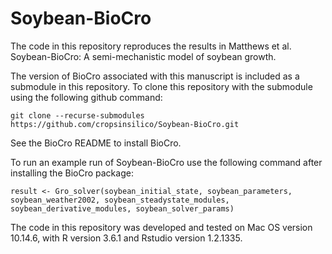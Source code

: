 # Soybean-BioCro

The code in this repository reproduces the results in Matthews et al. Soybean-BioCro: A semi-mechanistic model of soybean growth.

The version of BioCro associated with this manuscript is included as a submodule in this repository. To clone this repository with the submodule using the following github command:

`git clone --recurse-submodules https://github.com/cropsinsilico/Soybean-BioCro.git`

See the BioCro README to install BioCro.

To run an example run of Soybean-BioCro use the following command after installing the BioCro package:

`result <- Gro_solver(soybean_initial_state, soybean_parameters, soybean_weather2002, soybean_steadystate_modules, soybean_derivative_modules, soybean_solver_params)`


The code in this repository was developed and tested on Mac OS version 10.14.6, with R version 3.6.1 and Rstudio version 1.2.1335.


